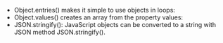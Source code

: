- Object.entries() makes it simple to use objects in loops:
- Object.values() creates an array from the property values:
- JSON.stringify():  JavaScript objects can be converted to a string with JSON method JSON.stringify().